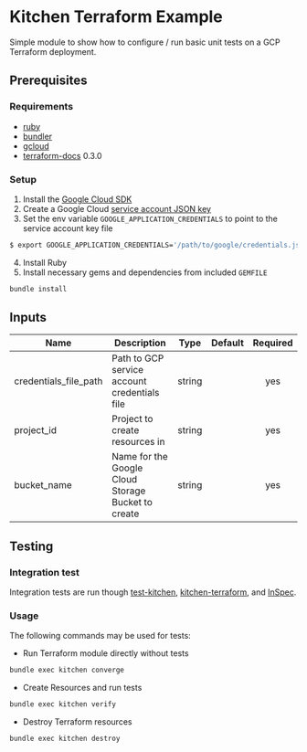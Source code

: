 # Kitchen Terraform Example

Simple module to show how to configure / run basic unit tests on a GCP Terraform deployment.

## Prerequisites

### Requirements
- [ruby](https://www.ruby-lang.org/en/documentation/installation/)
- [bundler](https://github.com/bundler/bundler)
- [gcloud](https://cloud.google.com/sdk/install)
- [terraform-docs](https://github.com/segmentio/terraform-docs/releases) 0.3.0

### Setup
1. Install the  [Google Cloud SDK](https://cloud.google.com/sdk/docs/)
2. Create a Google Cloud [service account JSON key](https://cloud.google.com/iam/docs/creating-managing-service-account-keys)
3. Set the env variable `GOOGLE_APPLICATION_CREDENTIALS` to point to the service account key file
```bash
$ export GOOGLE_APPLICATION_CREDENTIALS='/path/to/google/credentials.json'
```
4. Install Ruby
5. Install necessary gems and dependencies from included `GEMFILE`
```sh
bundle install
```

## Inputs
| Name | Description | Type | Default | Required |
|------|-------------|:----:|:-----:|:-----:|
| credentials\_file\_path | Path to GCP service account credentials file | string | | yes |
| project\_id | Project to create resources in | string |  | yes |
| bucket\_name | Name for the Google Cloud Storage Bucket to create | string |  | yes |

## Testing

### Integration test
Integration tests are run though [test-kitchen](https://github.com/test-kitchen/test-kitchen), [kitchen-terraform](https://github.com/newcontext-oss/kitchen-terraform), and [InSpec](https://github.com/inspec/inspec).

### Usage
The following commands may be used for tests:
- Run Terraform module directly without tests
```sh
bundle exec kitchen converge
```
- Create Resources and run tests
```sh
bundle exec kitchen verify
```
- Destroy Terraform resources
```sh
bundle exec kitchen destroy
```
